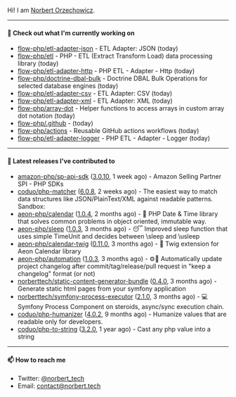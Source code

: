 Hi!
I am [Norbert Orzechowicz](https://norbert.tech/).

---

#### 👷 Check out what I'm currently working on

- [flow-php/etl-adapter-json](https://github.com/flow-php/etl-adapter-json) - ETL Adapter: JSON (today)
- [flow-php/etl](https://github.com/flow-php/etl) - PHP - ETL (Extract Transform Load) data processing library  (today)
- [flow-php/etl-adapter-http](https://github.com/flow-php/etl-adapter-http) - PHP ETL - Adapter - Http (today)
- [flow-php/doctrine-dbal-bulk](https://github.com/flow-php/doctrine-dbal-bulk) - Doctrine DBAL Bulk Operations for selected database engines  (today)
- [flow-php/etl-adapter-csv](https://github.com/flow-php/etl-adapter-csv) - ETL Adapter: CSV (today)
- [flow-php/etl-adapter-xml](https://github.com/flow-php/etl-adapter-xml) - ETL Adapter: XML (today)
- [flow-php/array-dot](https://github.com/flow-php/array-dot) - Helper functions to access arrays in custom array dot notation  (today)
- [flow-php/.github](https://github.com/flow-php/.github) -  (today)
- [flow-php/actions](https://github.com/flow-php/actions) - Reusable GitHub actions workflows  (today)
- [flow-php/etl-adapter-logger](https://github.com/flow-php/etl-adapter-logger) - PHP ETL - Adapter - Logger (today)

---

#### 🔭 Latest releases I've contributed to

- [amazon-php/sp-api-sdk](https://github.com/amazon-php/sp-api-sdk) ([3.0.10](https://github.com/amazon-php/sp-api-sdk/releases/tag/3.0.10), 1 week ago) - Amazon Selling Partner SPI - PHP SDKs
- [coduo/php-matcher](https://github.com/coduo/php-matcher) ([6.0.8](https://github.com/coduo/php-matcher/releases/tag/6.0.8), 2 weeks ago) - The easiest way to match data structures like JSON/PlainText/XML against readable patterns. Sandbox:
- [aeon-php/calendar](https://github.com/aeon-php/calendar) ([1.0.4](https://github.com/aeon-php/calendar/releases/tag/1.0.4), 2 months ago) - 📅 PHP Date &amp; Time library that solves common problems in object oriented, immutable way. 
- [aeon-php/sleep](https://github.com/aeon-php/sleep) ([1.0.3](https://github.com/aeon-php/sleep/releases/tag/1.0.3), 3 months ago) - 😴 Improved sleep function that uses simple TimeUnit and decides between \sleep and \usleep
- [aeon-php/calendar-twig](https://github.com/aeon-php/calendar-twig) ([0.11.0](https://github.com/aeon-php/calendar-twig/releases/tag/0.11.0), 3 months ago) - 🌱 Twig extension for Aeon Calendar library 
- [aeon-php/automation](https://github.com/aeon-php/automation) ([1.0.3](https://github.com/aeon-php/automation/releases/tag/1.0.3), 3 months ago) - ⚙️📝 Automatically update project changelog after commit/tag/release/pull request in &#34;keep a changelog&#34; format (or not) 
- [norberttech/static-content-generator-bundle](https://github.com/norberttech/static-content-generator-bundle) ([0.4.0](https://github.com/norberttech/static-content-generator-bundle/releases/tag/0.4.0), 3 months ago) - Generate static html pages from your symfony application
- [norberttech/symfony-process-executor](https://github.com/norberttech/symfony-process-executor) ([2.1.0](https://github.com/norberttech/symfony-process-executor/releases/tag/2.1.0), 3 months ago) - 💻 Symfony Process Component on steroids, async/sync execution chain.
- [coduo/php-humanizer](https://github.com/coduo/php-humanizer) ([4.0.2](https://github.com/coduo/php-humanizer/releases/tag/4.0.2), 9 months ago) - Humanize values that are readable only for developers.
- [coduo/php-to-string](https://github.com/coduo/php-to-string) ([3.2.0](https://github.com/coduo/php-to-string/releases/tag/3.2.0), 1 year ago) - Cast any php value into a string 

---

#### 📫 How to reach me

- Twitter: [@norbert_tech](https://twitter.com/norbert_tech)
- Email: [contact@norbert.tech](mailto://contact@norbert.tech)